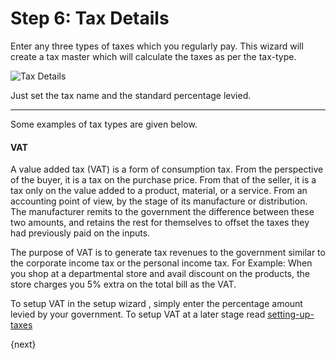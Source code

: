 # Step 6: Tax Details

Enter any three types of taxes which you regularly pay. This wizard will create a tax master which will calculate the taxes as per the tax-type.

<img alt="Tax Details" class="screenshot"
src="{{docs_base_url}}/assets/img/setup-wizard/step-7.png">

Just set the tax name and the standard percentage levied.

---

Some examples of tax types are given below.

#### VAT

A value added tax (VAT) is a form of consumption tax. From the perspective of the buyer, it is a tax on the purchase price. From that of the seller, it is a tax only on the value added to a product, material, or a service. From an accounting point of view, by the stage of its manufacture or distribution. The manufacturer remits to the government the difference between these two amounts, and retains the rest for themselves to offset the taxes they had previously paid on the inputs.

The purpose of VAT is to generate tax revenues to the government similar to the corporate income tax or the personal income tax. For Example: When you shop at a departmental store and avail discount on the products, the store charges you 5% extra on the total bill as the VAT.

To setup VAT in the setup wizard , simply enter the percentage amount levied by your government. To setup VAT at a later stage read [setting-up-taxes]({{docs_base_url}}/user/manual/en/setting-up/setting-up-taxes.html)

{next}
